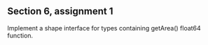 ## Section 6, assignment 1

Implement a shape interface for types containing getArea() float64 function. 